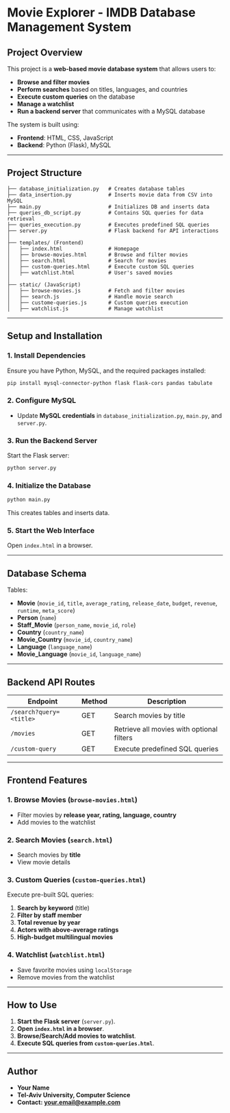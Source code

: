 # **Movie Explorer - IMDB Database Management System**

## **Project Overview**
This project is a **web-based movie database system** that allows users to:
- **Browse and filter movies**
- **Perform searches** based on titles, languages, and countries
- **Execute custom queries** on the database
- **Manage a watchlist**
- **Run a backend server** that communicates with a MySQL database

The system is built using:
- **Frontend**: HTML, CSS, JavaScript
- **Backend**: Python (Flask), MySQL

---

## **Project Structure**
```
├── database_initialization.py   # Creates database tables
├── data_insertion.py            # Inserts movie data from CSV into MySQL
├── main.py                      # Initializes DB and inserts data
├── queries_db_script.py         # Contains SQL queries for data retrieval
├── queries_execution.py         # Executes predefined SQL queries
├── server.py                    # Flask backend for API interactions
│
├── templates/ (Frontend)
│   ├── index.html               # Homepage
│   ├── browse-movies.html       # Browse and filter movies
│   ├── search.html              # Search for movies
│   ├── custom-queries.html      # Execute custom SQL queries
│   ├── watchlist.html           # User's saved movies
│
├── static/ (JavaScript)
│   ├── browse-movies.js         # Fetch and filter movies
│   ├── search.js                # Handle movie search
│   ├── custome-queries.js       # Custom queries execution
│   ├── watchlist.js             # Manage watchlist
```

---

## **Setup and Installation**
### **1. Install Dependencies**
Ensure you have Python, MySQL, and the required packages installed:

```sh
pip install mysql-connector-python flask flask-cors pandas tabulate
```

### **2. Configure MySQL**
- Update **MySQL credentials** in `database_initialization.py`, `main.py`, and `server.py`.

### **3. Run the Backend Server**
Start the Flask server:
```sh
python server.py
```

### **4. Initialize the Database**
```sh
python main.py
```
This creates tables and inserts data.

### **5. Start the Web Interface**
Open `index.html` in a browser.

---

## **Database Schema**
Tables:
- **Movie** (`movie_id`, `title`, `average_rating`, `release_date`, `budget`, `revenue`, `runtime`, `meta_score`)
- **Person** (`name`)
- **Staff_Movie** (`person_name`, `movie_id`, `role`)
- **Country** (`country_name`)
- **Movie_Country** (`movie_id`, `country_name`)
- **Language** (`language_name`)
- **Movie_Language** (`movie_id`, `language_name`)

---

## **Backend API Routes**
| **Endpoint**            | **Method** | **Description** |
|-------------------------|-----------|----------------|
| `/search?query=<title>` | GET       | Search movies by title |
| `/movies`              | GET       | Retrieve all movies with optional filters |
| `/custom-query`        | GET       | Execute predefined SQL queries |

---

## **Frontend Features**
### **1. Browse Movies (`browse-movies.html`)**
- Filter movies by **release year, rating, language, country**
- Add movies to the watchlist

### **2. Search Movies (`search.html`)**
- Search movies by **title**
- View movie details

### **3. Custom Queries (`custom-queries.html`)**
Execute pre-built SQL queries:
1. **Search by keyword** (title)
2. **Filter by staff member**
3. **Total revenue by year**
4. **Actors with above-average ratings**
5. **High-budget multilingual movies**

### **4. Watchlist (`watchlist.html`)**
- Save favorite movies using `localStorage`
- Remove movies from the watchlist

---

## **How to Use**
1. **Start the Flask server** (`server.py`).
2. **Open `index.html` in a browser**.
3. **Browse/Search/Add movies to watchlist**.
4. **Execute SQL queries from `custom-queries.html`**.

---

## **Author**
- **Your Name**
- **Tel-Aviv University, Computer Science**
- **Contact: your.email@example.com**
